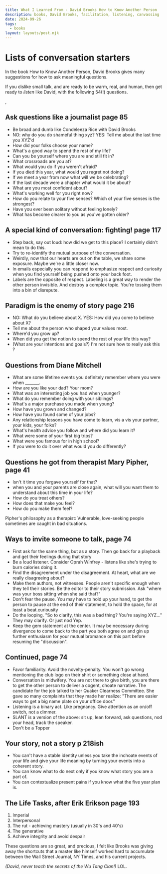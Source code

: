 ```yaml
---
title: What I Learned From - David Brooks How to Know Another Person   
description: books, David Brooks, facilitation, listening, canvassing
date: 2024-09-26
tags:
  - books
layout: layouts/post.njk
---
```




# Lists of conversation starters

In the book How to Know Another Person, David Brooks gives many suggestions for how to ask meaningful questions.   
  
If you dislike small talk, and are ready to be warm, real, and human, then get ready to *listen* like David, with the following 54(!) questions.  


, 
## Ask questions like a journalist page 85
* Be broad and dumb like Condeleeza Rice with David Brooks
* NO: why do you do shameful thing xyz?  YES: Tell me about the last time you XYZ'd
* How did your folks choose your name?
* What's a good way to spend the rest of my life? 
* Can you be yourself where you are and still fit in? 
* What crossroads are you at?
* What would you do if you weren't afraid?
* If you died this year, what would you regret not doing?
* If we meet a year from now what will we be celebrating?
* If the last decade were a chapter what would it be about?
* What are you most confident about?
* What's working well for you right now?
* How do you relate to your five senses? Which of your five senses is the strongest? 
* Have you ever been solitary without feeling lonely? 
* What has become clearer to you as you've gotten older?

## A special kind of conversation: fighting! page 117
*  Step back, say out loud: how did we get to this place? I certainly didn't mean to do this.
* Try to re-identify the mutual purpose of the conversation.
* Weirdly, now that our hearts are out on the table, we share some exposure. Maybe we're a little closer now. 
* In emails especially you can respond to emphasize respect and curiosity when you find yourself being pushed onto your back foot.
* Labels are the opposite of respect. Labeling is a great way to render the other person invisible. And destroy a complex topic. You're tossing them into a bin of disrepute.

## Paradigm is the enemy of story page 216
* NO: What do you believe about X. YES: How did you come to believe about X?
* Tell me about the person who shaped your values most.
* Where'd you grow up? 
* When did you get the notion to spend the rest of your life this way?
* (What are your intentions and goals?) I'm not sure how to really ask this ? 

## Questions from Diane Mitchell
* What are some lifetime events you definitely remember where you were when _______.
* How are you like your dad? Your mom?
* What was an interesting job you had when younger?
* What do you remember doing with your siblings?
* What's a major purchase you made when young?
* How have you grown and changed? 
* How have you found some of your jobs?
* Any relationship lessons you have come to learn, vis a vis your partner, your kids, your folks?
* What's health advice you follow and where did you learn it?
* What were some of your first big trips?
* What were you famous for in high school?
* If you were to do it over what would you do differently?

## Questions he got from therapist Mary Pipher, page 41

* Isn't it time you forgave yourself for that?
* when you and your parents are close again, what will you want them to understand about this time in your life? 
* How do you treat others?
* How does that make you feel?
* How do you make them feel? 

Pipher's philosophy as a therapist: Vulnerable, love-seeking people sometimes are caught in bad situations.

##  Ways to invite someone to talk, page 74
* First ask for the same thing, but as a story. Then go back for a playback and get their feelings during that story
* Be a loud listener. Consider Oprah Winfrey - listens like she's trying to burn calories doing it.
* Find the disagreement under the disagreement.  At heart, what are we really disagreeing about?  
* Make them authors, not witnesses.  People aren't specific enough when they tell their stories. Be the editor to their story submission. Ask "where was your boss sitting when she said that?"
* Don't fear the pause. You may have to hold up your hand, to get the person to pause at the end of their statement, to hold the space, for at least a beat.curiousity
* Do the looping. "So to clarify, this was a bad thing? You're saying XYZ..."  They may clarify. Or just nod Yep.
* Keep the gem statement at the center. It may be necessary during divergence to come back to the part you both agree on and gin up further enthusiasm for your mutual bromance on this part before resuming the "discussion".

## Continued, page 74
* Favor familiarity. Avoid the novelty-penalty. You won't go wrong mentioning the club logo on their shirt or something close at hand.
* Conversation is midwifery. You are not there to give birth, you are there to get the other person to deliver a cogent, choate narrative. The candidate for the job talked to her Quaker Clearness Committee.  She gave so many complaints that they made her realize: "There are easier ways to get a big name plate on your office door."
* Listening is a binary act. Like pregnancy. Give attention as an on/off switch, not a dimmer. 
* SLANT is a version of the above: sit up, lean forward, ask questions, nod your head, track the speaker.
* Don't be a Topper



## Your story, not a story p 218ish
* You can't have a stable identity unless you take the inchoate events of your life and give your life meaning by turning your events into a coherent story. 
* You can know what to do next only if you know what story you are a part of. 
* You can contextualize present pains if you know what the five year plan is.

## The Life Tasks, after Erik Erikson page 193
1. Imperial
2. Interpersonal
3. The rut - achieving mastery (usually in 30's and 40's)
4. The generative 
4. Achieve integrity and avoid despair

These questions are so great, and precious, I felt like Brooks was giving away the shortcuts that a master like himself worked hard to accumulate between the Wall Street Journal, NY Times, and his current projects.  

*(David, never teach the secrets of the Wu Tang Clan!)* LOL. 
